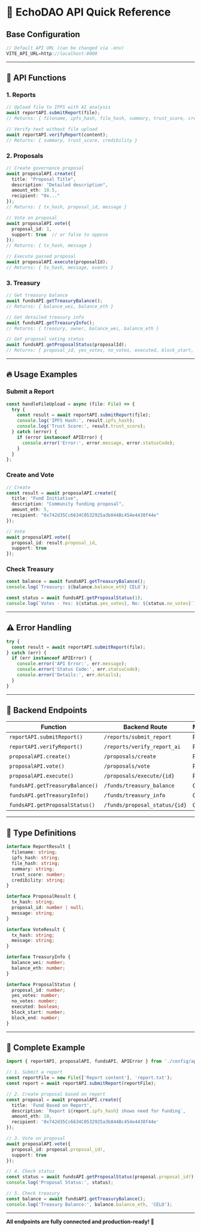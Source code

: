 # 🚀 EchoDAO API Quick Reference

## Base Configuration

```typescript
// Default API URL (can be changed via .env)
VITE_API_URL=http://localhost:8000
```

---

## 📡 API Functions

### 1. Reports

```typescript
// Upload file to IPFS with AI analysis
await reportAPI.submitReport(file);
// Returns: { filename, ipfs_hash, file_hash, summary, trust_score, credibility }

// Verify text without file upload
await reportAPI.verifyReport(content);
// Returns: { summary, trust_score, credibility }
```

### 2. Proposals

```typescript
// Create governance proposal
await proposalAPI.create({
  title: "Proposal Title",
  description: "Detailed description", 
  amount_eth: 10.5,
  recipient: "0x..."
});
// Returns: { tx_hash, proposal_id, message }

// Vote on proposal
await proposalAPI.vote({
  proposal_id: 1,
  support: true  // or false to oppose
});
// Returns: { tx_hash, message }

// Execute passed proposal
await proposalAPI.execute(proposalId);
// Returns: { tx_hash, message, events }
```

### 3. Treasury

```typescript
// Get treasury balance
await fundsAPI.getTreasuryBalance();
// Returns: { balance_wei, balance_eth }

// Get detailed treasury info
await fundsAPI.getTreasuryInfo();
// Returns: { treasury, owner, balance_wei, balance_eth }

// Get proposal voting status
await fundsAPI.getProposalStatus(proposalId);
// Returns: { proposal_id, yes_votes, no_votes, executed, block_start, block_end }
```

---

## 🔥 Usage Examples

### Submit a Report
```typescript
const handleFileUpload = async (file: File) => {
  try {
    const result = await reportAPI.submitReport(file);
    console.log('IPFS Hash:', result.ipfs_hash);
    console.log('Trust Score:', result.trust_score);
  } catch (error) {
    if (error instanceof APIError) {
      console.error('Error:', error.message, error.statusCode);
    }
  }
};
```

### Create and Vote
```typescript
// Create
const result = await proposalAPI.create({
  title: "Fund Initiative",
  description: "Community funding proposal",
  amount_eth: 5,
  recipient: "0x742d35Cc6634C0532925a3b844Bc454e4438f44e"
});

// Vote
await proposalAPI.vote({
  proposal_id: result.proposal_id,
  support: true
});
```

### Check Treasury
```typescript
const balance = await fundsAPI.getTreasuryBalance();
console.log(`Treasury: ${balance.balance_eth} CELO`);

const status = await fundsAPI.getProposalStatus(1);
console.log(`Votes - Yes: ${status.yes_votes}, No: ${status.no_votes}`);
```

---

## ⚠️ Error Handling

```typescript
try {
  const result = await reportAPI.submitReport(file);
} catch (err) {
  if (err instanceof APIError) {
    console.error('API Error:', err.message);
    console.error('Status Code:', err.statusCode);
    console.error('Details:', err.details);
  }
}
```

---

## 🔗 Backend Endpoints

| Function | Backend Route | Method |
|----------|---------------|---------|
| `reportAPI.submitReport()` | `/reports/submit_report` | POST |
| `reportAPI.verifyReport()` | `/reports/verify_report_ai` | POST |
| `proposalAPI.create()` | `/proposals/create` | POST |
| `proposalAPI.vote()` | `/proposals/vote` | POST |
| `proposalAPI.execute()` | `/proposals/execute/{id}` | POST |
| `fundsAPI.getTreasuryBalance()` | `/funds/treasury_balance` | GET |
| `fundsAPI.getTreasuryInfo()` | `/funds/treasury_info` | GET |
| `fundsAPI.getProposalStatus()` | `/funds/proposal_status/{id}` | GET |

---

## 📝 Type Definitions

```typescript
interface ReportResult {
  filename: string;
  ipfs_hash: string;
  file_hash: string;
  summary: string;
  trust_score: number;
  credibility: string;
}

interface ProposalResult {
  tx_hash: string;
  proposal_id: number | null;
  message: string;
}

interface VoteResult {
  tx_hash: string;
  message: string;
}

interface TreasuryInfo {
  balance_wei: number;
  balance_eth: number;
}

interface ProposalStatus {
  proposal_id: number;
  yes_votes: number;
  no_votes: number;
  executed: boolean;
  block_start: number;
  block_end: number;
}
```

---

## 🎯 Complete Example

```typescript
import { reportAPI, proposalAPI, fundsAPI, APIError } from './config/api';

// 1. Submit a report
const reportFile = new File(['Report content'], 'report.txt');
const report = await reportAPI.submitReport(reportFile);

// 2. Create proposal based on report
const proposal = await proposalAPI.create({
  title: 'Fund Based on Report',
  description: `Report ${report.ipfs_hash} shows need for funding`,
  amount_eth: 10,
  recipient: '0x742d35Cc6634C0532925a3b844Bc454e4438f44e'
});

// 3. Vote on proposal
await proposalAPI.vote({
  proposal_id: proposal.proposal_id!,
  support: true
});

// 4. Check status
const status = await fundsAPI.getProposalStatus(proposal.proposal_id!);
console.log('Proposal Status:', status);

// 5. Check treasury
const balance = await fundsAPI.getTreasuryBalance();
console.log('Treasury Balance:', balance.balance_eth, 'CELO');
```

---

**All endpoints are fully connected and production-ready! 🎉**
